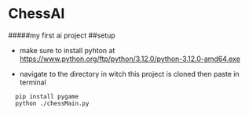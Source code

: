 # ChessAI
#####my first ai project
##setup
- make sure to install pyhton at https://www.python.org/ftp/python/3.12.0/python-3.12.0-amd64.exe

- navigate to the directory in witch this project is cloned then paste in terminal

```SH
  pip install pygame
  python ./chessMain.py
```
